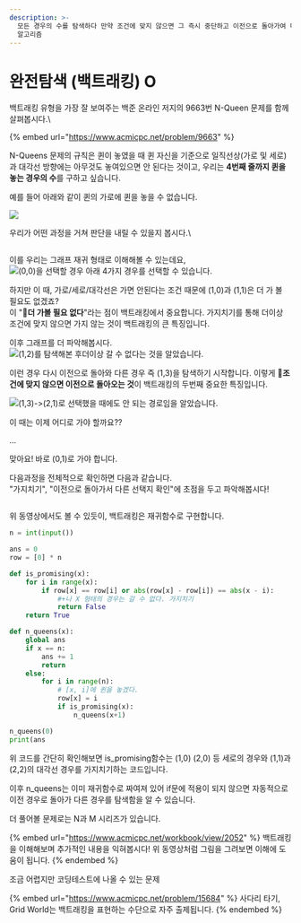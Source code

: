 ```yaml
---
description: >-
  모든 경우의 수를 탐색하다 만약 조건에 맞지 않으면 그 즉시 중단하고 이전으로 돌아가여 다시 확인하는 것을 반복하면서 원하는 조건을 찾는
  알고리즘
---
```


# 완전탐색 (백트래킹) O

백트래킹 유형을 가장  잘 보여주는 백준 온라인 저지의 9663번 N-Queen 문제를 함께 살펴봅시다.\


{% embed url="https://www.acmicpc.net/problem/9663" %}

N-Queens 문제의 규칙은 퀸이 놓였을 때 퀸 자신을 기준으로 일직선상(가로 및 세로)과 대각선 방향에는 아무것도 놓여있으면 안 된다는 것이고, 우리는 **4번째 줄까지 퀸을 놓는 경우의 수**를 구하고 싶습니다.

예를 들어 아래와 같이 퀸의 가로에 퀸을 놓을 수 없습니다.

![](<../.gitbook/assets/image (1) (1) (1).png>)

우리가 어떤 과정을 거쳐 판단을 내릴 수 있을지 봅시다.\


<figure><img src="../.gitbook/assets/image (6).png" alt=""><figcaption></figcaption></figure>

이를 우리는 그래프 재귀 형태로 이해해볼 수 있는데요,\
![](<../.gitbook/assets/image (3) (2) (1).png>)(0,0)을 선택할 경우 아래 4가지 경우를 선택할 수 있습니다.

하지만 이 때, 가로/세로/대각선은 가면 안된다는 조건 때문에 (1,0)과 (1,1)은 더 가 볼 필요도 없겠죠?\
이 "📌**더 가볼 필요 없다**"라는 점이 백트래킹에서 중요합니다. 가지치기를 통해 더이상 조건에 맞지 않으면 가지 않는 것이 백트래킹의 큰 특징입니다.

이후 그래프를 더 파악해봅시다.\
![](<../.gitbook/assets/image (5) (2).png>)(1,2)를 탐색해본 후더이상 갈 수 없다는 것을 알았습니다.

이런 경우 다시 이전으로 돌아와 다른 경우 즉 (1,3)을 탐색하기 시작합니다. 이렇게 📌**조건에 맞지 않으면 이전으로 돌아오는 것**이 백트래킹의 두번째 중요한 특징입니다.

![](<../.gitbook/assets/image (1) (2) (2).png>)(1,3)->(2,1)로 선택했을 때에도 안 되는 경로임을 알았습니다.

이 때는 이제 어디로 가야 할까요??&#x20;

...

맞아요! 바로 (0,1)로 가야 합니다.



다음과정을 전체적으로 확인하면 다음과 같습니다. \
"가지치기", "이전으로 돌아가서 다른 선택지 확인"에 초점을 두고 파악해봅시다!

<figure><img src="../.gitbook/assets/backtracking.gif" alt=""><figcaption></figcaption></figure>

위 동영상에서도 볼 수 있듯이, 백트래킹은 재귀함수로 구현합니다.

```python
n = int(input())

ans = 0
row = [0] * n

def is_promising(x):
    for i in range(x):
        if row[x] == row[i] or abs(row[x] - row[i]) == abs(x - i):
            #+나 X 형태의 경우는 갈 수 없다. 가지치기
            return False
    return True

def n_queens(x):
    global ans
    if x == n:
        ans += 1
        return
    else:
        for i in range(n):
            # [x, i]에 퀸을 놓겠다.
            row[x] = i
            if is_promising(x):
                n_queens(x+1)

n_queens(0)
print(ans
```

위 코드를 간단히 확인해보면 is\_promising함수는 (1,0) (2,0) 등 세로의 경우와 (1,1)과 (2,2)의 대각선 경우를 가지치기하는 코드입니다.&#x20;

이후 n\_queens는 이미 재귀함수로 짜여져 있어 if문에 적용이 되지 않으면 자동적으로 이전 경우로 돌아가 다른 경우를 탐색함을 알 수 있습니다.



더 풀어볼 문제로는 N과 M 시리즈가 있습니다.

{% embed url="https://www.acmicpc.net/workbook/view/2052" %}
백트래킹을 이해해보며 추가적인 내용을 익혀봅시다! 위 동영상처럼 그림을 그려보면 이해에 도움이 됩니다.
{% endembed %}

조금 어렵지만 코딩테스트에 나올 수 있는 문제

{% embed url="https://www.acmicpc.net/problem/15684" %}
사다리 타기, Grid World는 백트래킹을 표현하는 수단으로 자주 출제됩니다.
{% endembed %}


